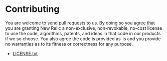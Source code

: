 # Contributing

You are welcome to send pull requests to us.  By doing so you agree that you are
granting New Relic a non-exclusive, non-revokable, no-cost license to use the
code, algorithms, patents, and ideas in that code in our products if we so
choose.  You also agree the code is provided as-is and you provide no warranties
as to its fitness or correctness for any purpose.

* [LICENSE.txt](license.txt)
